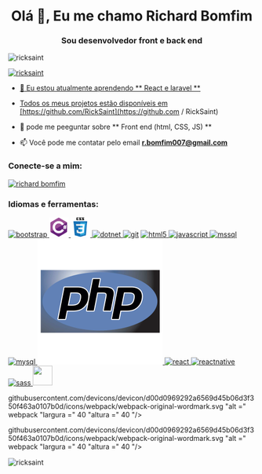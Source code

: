 <h1 align = "center"> Olá 👋, Eu me chamo Richard Bomfim </h1>
<h3 align = "center"> Sou desenvolvedor front e back end </h3>

<p align = "left"> <img src = "https://komarev.com/ghpvc/?username=ricksaint&label=Profile%20views&color=0e75b6&style=flat" alt = "ricksaint" /> </p>

<p align = "left"> <a href = "https: //github.com/ryo-ma/github-profile-trophy"><img src = "https://github-profile-trophy.vercel.app/?username=ricksaint" alt = "ricksaint" /> </ a> </p>

- 🌱 Eu estou atualmente aprendendo ** React e laravel **

- Todos os meus projetos estão disponíveis em [https://github.com/RickSaint](https://github.com / RickSaint)

- 💬 pode me peeguntar sobre ** Front end (html, CSS, JS) **

- 📫 Você pode me contatar pelo email **r.bomfim007@gmail.com**

<h3 align = "left"> Conecte-se a mim: </h3>
<p align = "left">
<a href="https://linkedin.com/in/richard bomfim" target="blank"> <img align = "center" src = "https://raw.githubusercontent.com/rahuldkjain/github-profile-readme-generator/master/src/images/icons/Social/linked-in-alt.svg" alt = "richard bomfim "height =" 30 "width =" 40 "/> </a>
</p>

<h3 align =" left "> Idiomas e ferramentas: </h3>
<p align = "left"> <a href="https://getbootstrap.com" target="_blank" rel="noreferrer"> <img src = "https://raw.githubusercontent.com/devicons/devicon /master/icons/bootstrap/bootstrap-plain-wordmark.svg "alt =" bootstrap "width =" 40 "height =" 40 "/> </a> <a href =" https://www.w3schools.com / cs / "target =" _ blank "rel =" noreferrer "> <img src =" https://raw.githubusercontent.com/devicons/devicon/master/icons/csharp/csharp-original.svg "alt =" csharp "width =" 40 "height =" 40 "/> </a> <a href="https://www.w3schools.com/css/" target="_blank" rel="noreferrer"><img src = "https://raw.githubusercontent.com/devicons/devicon/master/icons/css3/css3-original-wordmark.svg" alt = "css3" width = "40" height = "40" /> </a> <a href="https://dotnet.microsoft.com/" target="_blank" rel="noreferrer"> <img src = "https://raw.githubusercontent.com/devicons/devicon/ master / icons / dot-net / dot-net-original-wordmark.svg "alt =" dotnet "width =" 40 "height =" 40 "/> </a> <a href =" https: // git- scm.com/ "target =" _ blank "rel =" noreferrer "> <img src =" https://www.vectorlogo.zone/logos/git-scm/git-scm-icon.svg "alt =" git " largura = "40" altura = "40" /></a> <a href="https://www.w3.org/html/" target="_blank" rel="noreferrer"> <img src = "https://raw.githubusercontent.com/devicons/ devicon / master / icons / html5 / html5-original-wordmark.svg "alt =" html5 "width =" 40 "height =" 40 "/> </a> <a href =" https: //developer.mozilla. org / en-US / docs / Web / JavaScript "target =" _ blank "rel =" noreferrer "> <img src =" https://raw.githubusercontent.com/devicons/devicon/master/icons/javascript/javascript- original.svg "alt =" javascript "width =" 40 "height =" 40 "/> </a> <a href =" https://www.microsoft.com/en-us/sql-server "target = "_em branco"rel = "noreferrer"> <img src = "https://www.svgrepo.com/show/303229/microsoft-sql-server-logo.svg" alt = "mssql" width = "40" height = "40" /> </a> <a href="https://www.mysql.com/" target="_blank" rel="noreferrer"> <img src = "https://raw.githubusercontent.com/devicons/ devicon / master / icons / mysql / mysql-original-wordmark.svg "alt =" mysql "width =" 40 "height =" 40 "/> </a> <a href =" https: //www.php. net "target =" _ blank "rel =" noreferrer "> <img src =" https://raw.githubusercontent.com/devicons/devicon/master/icons/php/php-original.svg "alt =" php "largura = "40" altura = "40 "/> </a> <a href="https://reactjs.org/" target="_blank" rel="noreferrer"> <img src =" https://raw.githubusercontent.com/devicons/ devicon / master / icons / react / react-original-wordmark.svg "alt =" react "width =" 40 "height =" 40 "/> </a> <a href =" https://reactnative.dev/ "target =" _ blank "rel =" noreferrer "> <img src =" https://reactnative.dev/img/header_logo.svg "alt =" reactnative "width =" 40 "height =" 40 "/> </ a> <a href="https://sass-lang.com" target="_blank" rel="noreferrer"> <img src = "https: //raw.githubusercontent.com / devicons / devicon / master / icons / sass / sass-original.svg "alt =" sass "width =" 40 "height =" 40 "/> </a> <a href =" https: // webpack. js.org "target =" _ blank "rel =" noreferrer "> <img src =" https://raw.githubusercontent.com/devicons/devicon/d00d0969292a6569d45b06d3f350f463a0107b0d/icons/webvpack/webpack-original-word.sgg "webpack" width = "40" height = "40" /> </a> </p>githubusercontent.com/devicons/devicon/d00d0969292a6569d45b06d3f350f463a0107b0d/icons/webpack/webpack-original-wordmark.svg "alt =" webpack "largura =" 40 "altura =" 40 "/> </a> </p>githubusercontent.com/devicons/devicon/d00d0969292a6569d45b06d3f350f463a0107b0d/icons/webpack/webpack-original-wordmark.svg "alt =" webpack "largura =" 40 "altura =" 40 "/> </a> </p>

<p> <img align = "center" src = "https://github-readme-stats.vercel.app/api/top-langs?username=ricksaint&show_icons=true&locale=en&layout=compact" alt = "ricksaint" /> </p>
